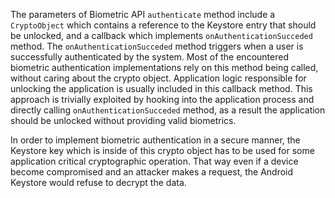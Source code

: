 
The parameters of Biometric API `authenticate` method include a `CryptoObject` which
contains a reference to the Keystore entry that should be unlocked, and a callback
which implements `onAuthenticationSucceded` method. The `onAuthenticationSucceded`
method triggers when a user is successfully authenticated by the system. Most of the
encountered biometric authentication implementations rely on this method being called,
without caring about the crypto object. Application logic responsible for unlocking
the application is usually included in this callback method. This approach is trivially
exploited by hooking into the application process and directly calling
`onAuthenticationSucceded` method, as a result the application should be unlocked
without providing valid biometrics.

In order to implement biometric authentication in a secure manner, the Keystore key
which is inside of this crypto object has to be used for some application critical
cryptographic operation. That way even if a device become compromised and an attacker
makes a request, the Android Keystore would refuse to decrypt the data.
